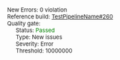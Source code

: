 <div style="font-size:13px"><div>New Errors: 0 violation</div>
<div>Reference build: <a href="./?buildId=260">TestPipelineName#260</a></div>
<div>Quality gate: </div>
<div style="margin-left:20px;">Status: <span style="color:green"><span style="font-size:13px;line-height:14px" class="icon bowtie-icon bowtie-check"></span>Passed</span></div>
<div style="margin-left:20px;">Type: New issues</div>
<div style="margin-left:20px;">Severity: Error</div>
<div style="margin-left:20px;">Threshold: 10000000</div></div>